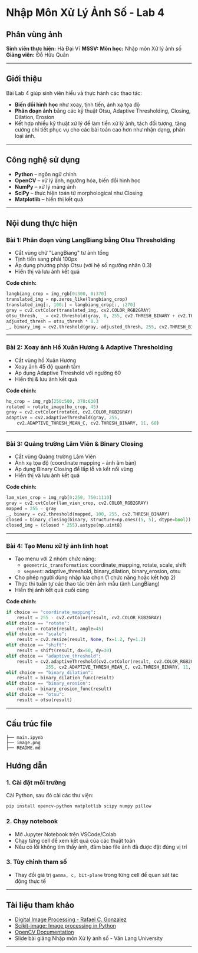 # Nhập Môn Xử Lý Ảnh Số - Lab 4  
## **Phân vùng ảnh**
**Sinh viên thực hiện:** Hà Đại Vĩ 
**MSSV:** 
**Môn học:** Nhập môn Xử lý ảnh số  
**Giảng viên:** Đỗ Hữu Quân  

---

## Giới thiệu

Bài Lab 4 giúp sinh viên hiểu và thực hành các thao tác:
- **Biến đổi hình học** như xoay, tịnh tiến, ánh xạ tọa độ
- **Phân đoạn ảnh** bằng các kỹ thuật Otsu, Adaptive Thresholding, Closing, Dilation, Erosion
- Kết hợp nhiều kỹ thuật xử lý để làm tiền xử lý ảnh, tách đối tượng, tăng cường chi tiết phục vụ cho các bài toán cao hơn như nhận dạng, phân loại ảnh.

---

## Công nghệ sử dụng

- **Python** – ngôn ngữ chính
- **OpenCV** – xử lý ảnh, ngưỡng hóa, biến đổi hình học
- **NumPy** – xử lý mảng ảnh
- **SciPy** – thực hiện toán tử morphological như Closing
- **Matplotlib** – hiển thị kết quả

---

## Nội dung thực hiện

### Bài 1: Phân đoạn vùng LangBiang bằng Otsu Thresholding

- Cắt vùng chữ "LangBiang" từ ảnh tổng
- Tịnh tiến sang phải 100px
- Áp dụng phương pháp Otsu (với hệ số ngưỡng nhân 0.3)
- Hiển thị và lưu ảnh kết quả

**Code chính:**
```python
langbiang_crop = img_rgb[0:300, 0:370]
translated_img = np.zeros_like(langbiang_crop)
translated_img[:, 100:] = langbiang_crop[:, :270]
gray = cv2.cvtColor(translated_img, cv2.COLOR_RGB2GRAY)
otsu_thresh, _ = cv2.threshold(gray, 0, 255, cv2.THRESH_BINARY + cv2.THRESH_OTSU)
adjusted_thresh = otsu_thresh * 0.3
_, binary_img = cv2.threshold(gray, adjusted_thresh, 255, cv2.THRESH_BINARY)
```

---

### Bài 2: Xoay ảnh Hồ Xuân Hương & Adaptive Thresholding

- Cắt vùng hồ Xuân Hương
- Xoay ảnh 45 độ quanh tâm
- Áp dụng Adaptive Threshold với ngưỡng 60
- Hiển thị & lưu ảnh kết quả

**Code chính:**
```python
ho_crop = img_rgb[250:500, 370:630]
rotated = rotate_image(ho_crop, 45)
gray = cv2.cvtColor(rotated, cv2.COLOR_RGB2GRAY)
adaptive = cv2.adaptiveThreshold(gray, 255,
    cv2.ADAPTIVE_THRESH_MEAN_C, cv2.THRESH_BINARY, 11, 60)
```

---

### Bài 3: Quảng trường Lâm Viên & Binary Closing

- Cắt vùng Quảng trường Lâm Viên
- Ánh xạ tọa độ (coordinate mapping – ảnh âm bản)
- Áp dụng Binary Closing để lấp lỗ và kết nối vùng
- Hiển thị và lưu ảnh kết quả

**Code chính:**
```python
lam_vien_crop = img_rgb[0:250, 750:1110]
gray = cv2.cvtColor(lam_vien_crop, cv2.COLOR_RGB2GRAY)
mapped = 255 - gray
_, binary = cv2.threshold(mapped, 100, 255, cv2.THRESH_BINARY)
closed = binary_closing(binary, structure=np.ones((5, 5), dtype=bool))
closed_img = (closed * 255).astype(np.uint8)
```

---

### Bài 4: Tạo Menu xử lý ảnh linh hoạt

- Tạo menu với 2 nhóm chức năng:
  - `geometric_transformation`: coordinate_mapping, rotate, scale, shift
  - `segment`: adaptive_threshold, binary_dilation, binary_erosion, otsu
- Cho phép người dùng nhập lựa chọn (1 chức năng hoặc kết hợp 2)
- Thực thi tuần tự các thao tác trên ảnh mẫu (ảnh LangBiang)
- Hiển thị ảnh kết quả cuối cùng

**Code chính:**
```python
if choice == "coordinate_mapping":
    result = 255 - cv2.cvtColor(result, cv2.COLOR_RGB2GRAY)
elif choice == "rotate":
    result = rotate(result, angle=45)
elif choice == "scale":
    result = cv2.resize(result, None, fx=1.2, fy=1.2)
elif choice == "shift":
    result = shift(result, dx=50, dy=30)
elif choice == "adaptive_threshold":
    result = cv2.adaptiveThreshold(cv2.cvtColor(result, cv2.COLOR_RGB2GRAY),
               255, cv2.ADAPTIVE_THRESH_MEAN_C, cv2.THRESH_BINARY, 11, 5)
elif choice == "binary_dilation":
    result = binary_dilation_func(result)
elif choice == "binary_erosion":
    result = binary_erosion_func(result)
elif choice == "otsu":
    result = otsu(result)
```
---

## Cấu trúc file

```
├── main.ipynb      
├── image.png        
├── README.md       
```

## Hướng dẫn

### 1. Cài đặt môi trường

Cài Python, sau đó cài các thư viện:

```bash
pip install opencv-python matplotlib scipy numpy pillow
```

### 2. Chạy notebook

- Mở Jupyter Notebook trên VSCode/Colab
- Chạy từng cell để xem kết quả của các thuật toán
- Nếu có lỗi không tìm thấy ảnh, đảm bảo file ảnh đã được đặt đúng vị trí

### 3. Tùy chỉnh tham số

- Thay đổi giá trị `gamma, c, bit-plane` trong từng cell để quan sát tác động thực tế

---

## Tài liệu tham khảo

- [Digital Image Processing - Rafael C. Gonzalez](https://www.amazon.com/Digital-Image-Processing-Rafael-Gonzalez/dp/013168728X)
- [Scikit-image: Image processing in Python](https://scikit-image.org/)
- [OpenCV Documentation](https://docs.opencv.org/)
- Slide bài giảng Nhập môn Xử lý ảnh số - Văn Lang University

---



